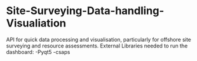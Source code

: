 # Site-Surveying-Data-handling-Visualiation
API for quick data processing and visualisation, particularly for offshore site surveying and resource assessments.
External Libraries needed to run the dashboard:
-Pyqt5
-csaps

